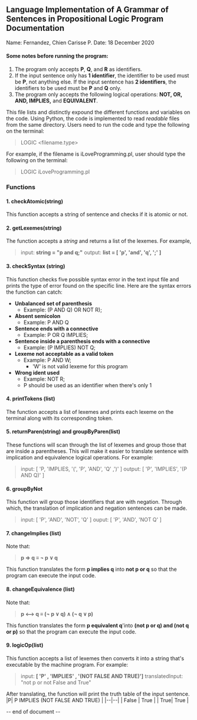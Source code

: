 ## Language Implementation of A Grammar of Sentences in Propositional Logic Program Documentation
Name: Fernandez, Chien Carisse P.
Date: 18 December 2020



#### Some notes before running the program:

 1. The program only accepts **P**, **Q**, and **R** as identifiers.
 2. If the input sentence only has **1 identifier**, the identifier to be used must be **P**, not anything else. If the input sentence has **2 identifiers**, the identifiers to be used must be **P** and **Q** only.
 3. The program only accepts the following logical operations: **NOT, OR,  AND, IMPLIES,** and  **EQUIVALENT**.

This file lists and distinctly expound the different functions and variables on the code. Using Python, the code is implemented to read *readable* files from the same directory. Users need to run the code and type the following on the terminal:

> LOGIC <filename.type>

For example, if the filename is iLoveProgramming.pl, user should type the following on the terminal:

> LOGIC iLoveProgramming.pl

### Functions
#### 1. checkAtomic(string)
This function accepts a string of sentence and checks if it is atomic or not.


#### 2. getLexemes(string)
The function accepts a *string* and returns a list of the lexemes. For example,

> input: **string = "p and q;"**
> output:  **list = [ 'p', 'and', 'q', ';' ]**

 #### 3. checkSyntax (string)
 This function checks five possible syntax error in the text input file and prints the type of error found on the specific line. Here are the syntax errors the function can catch:
 

 - **Unbalanced set of parenthesis** 
	 - Example: (P AND Q) OR NOT R);
 - **Absent semicolon**
	 - Example: P AND Q
 - **Sentence ends with a connective**
	 - Example: P OR Q IMPLIES;
 - **Sentence inside a parenthesis ends with a connective**
	 - Example: (P IMPLIES) NOT Q;
 - **Lexeme not acceptable as a valid token**
	 - Example: P AND W;
		 - 'W' is not valid lexeme for this program
- **Wrong ident used**
	-  Example: NOT R; 
	- P should be used as an identifier when there's only 1
			 

#### 4. printTokens (list)
The function accepts a list of lexemes and prints each lexeme on the terminal along with its corresponding token.
#### 5. returnParen(string) and groupByParen(list)
These functions will scan through the list of lexemes and group those that are inside a parentheses. This will make it easier to translate sentence with implication and equivalence logical operations. For example:

> input: [ 'P, 'IMPLIES, '(', 'P', 'AND', 'Q' ,')' ] 
> output: [ 'P', 'IMPLIES',  '(P AND Q)' ]

#### 6. groupByNot
This function will group those identifiers that are with negation. Through which, the translation of implication and negation sentences can be made.

> input: [ 'P', 'AND',  'NOT',  'Q' ]
> ouput: [ 'P', 'AND', 'NOT Q' ]

#### 7. changeImplies (list)
Note that:

> **p => q  ≡  ¬ p ∨ q**
>
This function translates the form **p implies q** into **not p or q** so that the program can execute the input code.
#### 8. changeEquivalence (list)
Note that:

> **p ⟷ q  ≡  (¬ p ∨ q) ∧ (¬ q ∨ p)**

This function translates the form **p equivalent q**'into **(not p or q) and (not q or p)** so that the program can execute the input code.
#### 9. logicOp(list)
This function accepts a list of lexemes then converts it into a string that's executable by the machine program. For example:

> input: **[ 'P' , 'IMPLIES' , '(NOT FALSE AND TRUE)']**
> translatedInput: "not p or not False and True"

After translating, the function will print the truth table of the input sentence.
|P| P IMPLIES (NOT FALSE AND TRUE) |
|--|--|
| False | True |
| True| True  |

-- end of document --
